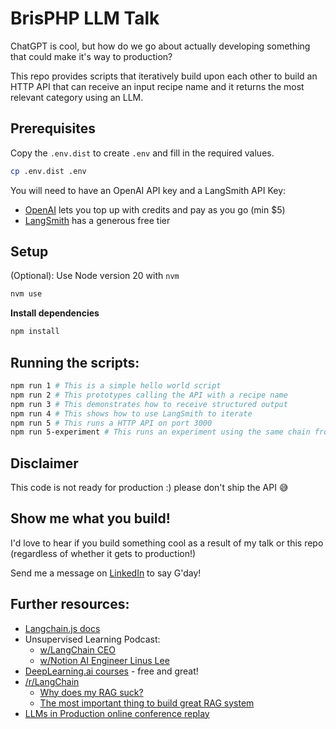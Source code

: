 # BrisPHP LLM Talk

ChatGPT is cool, but how do we go about actually developing something that could make it's way to production?

This repo provides scripts that iteratively build upon each other to build an HTTP API that can receive an input recipe
name and it returns the most relevant category using an LLM.

## Prerequisites

Copy the `.env.dist` to create `.env` and fill in the required values. 

```bash
cp .env.dist .env
```

You will need to have an OpenAI API key and a LangSmith API Key:
* [OpenAI](https://openai.com/api/) lets you top up with credits and pay as you go (min $5)
* [LangSmith](https://smith.langchain.com/) has a generous free tier

## Setup

(Optional): Use Node version 20 with `nvm`

```bash
nvm use
```

**Install dependencies**

```bash
npm install
```

## Running the scripts:

```bash
npm run 1 # This is a simple hello world script
npm run 2 # This prototypes calling the API with a recipe name
npm run 3 # This demonstrates how to receive structured output
npm run 4 # This shows how to use LangSmith to iterate
npm run 5 # This runs a HTTP API on port 3000
npm run 5-experiment # This runs an experiment using the same chain from the API
```

## Disclaimer

This code is not ready for production :) please don't ship the API 😅

## Show me what you build!

I'd love to hear if you build something cool as a result of my talk or this repo (regardless of whether it gets to production!)

Send me a message on [LinkedIn](https://www.linkedin.com/in/tom-newby/) to say G'day!

## Further resources:

- [Langchain.js docs](https://js.langchain.com/)
- Unsupervised Learning Podcast:
  - [w/LangChain CEO](https://open.spotify.com/episode/1XUTbCirHDmQ9D5yhWaJhU?si=10d29530c86543a9)
  - [w/Notion AI Engineer Linus Lee](https://open.spotify.com/episode/0GlMttHfQoGMb4w0Fyt5HD?si=b1b33e62f0d742ce)
- [DeepLearning.ai courses](https://learn.deeplearning.ai/) - free and great!
- [/r/LangChain](https://www.reddit.com/r/LangChain/)
  - [Why does my RAG suck?](https://www.reddit.com/r/LangChain/comments/1e0rsou/why_does_my_rag_suck_and_how_do_i_make_it_good/?share_id=9nwg3HcN2swEXG1JIDf7Z&utm_name=ioscss)
  - [The most important thing to build great RAG system](https://www.reddit.com/r/LangChain/comments/1dr5kki/the_most_important_thing_to_build_great_rag_system/?share_id=JcpiShWEeQwKbum2M3yXg&utm_name=ioscss)
- [LLMs in Production online conference replay](https://home.mlops.community/home/collections/llms-in-production-conference-part-iii-2023)